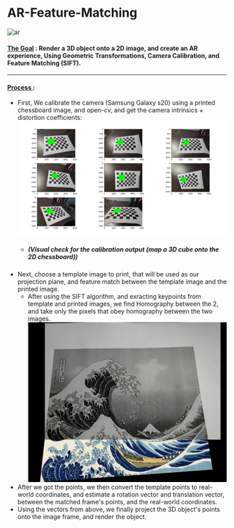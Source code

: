# AR-Feature-Matching
![ar](misc/AR_Blade__computer_vision.gif)

#### <ins>The Goal</ins> : Render a 3D object onto a 2D image, and create an AR experience, Using Geometric Transformations, Camera Calibration, and Feature Matching (SIFT).
-----------
#### <ins>Process </ins> :
- First, We calibrate the camera (Samsung Galaxy s20) using a printed chessboard image, and open-cv, and get the camera intrinsics + distortion coefficients:
![ar](misc/c_c.png)
  - ##### (Visual check for the calibration output (map a 3D cube onto the 2D chessboard))
- Next, choose a template image to print, that will be used as our projection plane, and feature match between the template image and the printed image.
  - After using the SIFT algorithm, and exracting keypoints from template and printed images, we find Homography between the 2, and take only the pixels that obey homography between the two images.
  ![ar](misc/stitch.png)
- After we got the points, we then convert the template points to real-world coordinates, and estimate a rotation vector and translation vector, between the matched frame's points, and the real-world coordinates.
- Using the vectors from above, we finally project the 3D object's points onto the image frame, and render the object.
